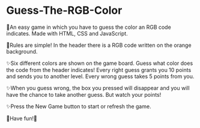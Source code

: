 # Guess-The-RGB-Color
📜An easy game in which you have to guess the color an RGB code indicates. Made with HTML, CSS and JavaScript.

📌Rules are simple! In the header there is a RGB code written on the orange background.

✨Six different colors are shown on the game board. Guess what color does the code from the header indicates! Every right guess grants you 10 points and sends you to another level. Every wrong guess takes 5 points from you.

✨When you guess wrong, the box you pressed will disappear and you will have the chance to take another guess. But watch your points!

✨Press the New Game button to start or refresh the game.

🌟Have fun!🌟
